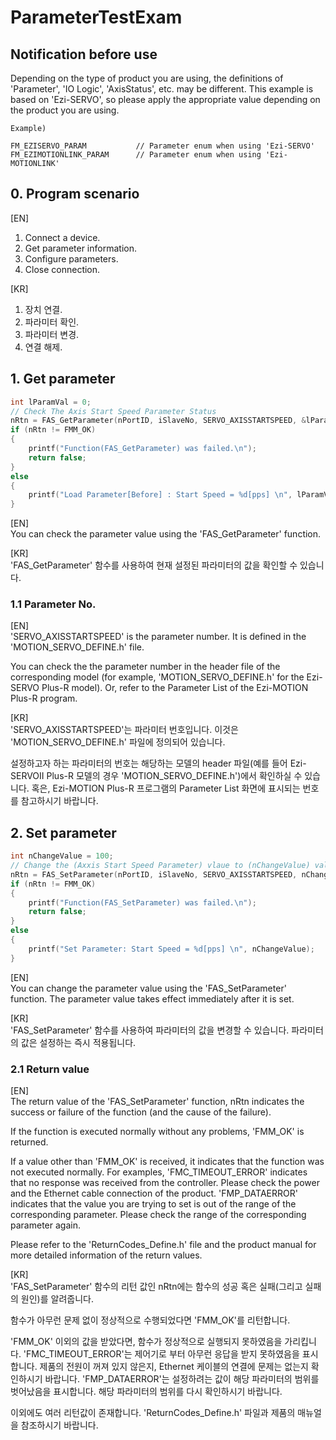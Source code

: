 # ParameterTestExam

Notification before use
-------------------------------------------------------
Depending on the type of product you are using, the definitions of 'Parameter', 'IO Logic', 'AxisStatus', etc. may be different.
This example is based on 'Ezi-SERVO', so please apply the appropriate value depending on the product you are using.

```
Example)

FM_EZISERVO_PARAM			// Parameter enum when using 'Ezi-SERVO'	
FM_EZIMOTIONLINK_PARAM		// Parameter enum when using 'Ezi-MOTIONLINK'
```

## 0. Program scenario
[EN]  
1. Connect a device.
2. Get parameter information.
3. Configure parameters.
4. Close connection.

[KR]  
1. 장치 연결.
3. 파라미터 확인.
3. 파라미터 변경.
4. 연결 해제.

## 1. Get parameter
``` c++
int lParamVal = 0;
// Check The Axis Start Speed Parameter Status
nRtn = FAS_GetParameter(nPortID, iSlaveNo, SERVO_AXISSTARTSPEED, &lParamVal);
if (nRtn != FMM_OK)
{
	printf("Function(FAS_GetParameter) was failed.\n");
	return false;
}
else
{
	printf("Load Parameter[Before] : Start Speed = %d[pps] \n", lParamVal);
}
```
[EN]  
You can check the parameter value using the 'FAS_GetParameter' function.

[KR]  
'FAS_GetParameter' 함수를 사용하여 현재 설정된 파라미터의 값을 확인할 수 있습니다.

### 1.1 Parameter No.
[EN]  
'SERVO_AXISSTARTSPEED' is the parameter number. It is defined in the 'MOTION_SERVO_DEFINE.h' file.

You can check the the parameter number in the header file of the corresponding model (for example, 'MOTION_SERVO_DEFINE.h' for the Ezi-SERVO Plus-R model).
Or, refer to the Parameter List of the Ezi-MOTION Plus-R program.

[KR]  
'SERVO_AXISSTARTSPEED'는 파라미터 번호입니다. 이것은 'MOTION_SERVO_DEFINE.h' 파일에 정의되어 있습니다.

설정하고자 하는 파라미터의 번호는 해당하는 모델의 header 파일(예를 들어 Ezi-SERVOII Plus-R 모델의 경우 'MOTION_SERVO_DEFINE.h')에서 확인하실 수 있습니다.
혹은, Ezi-MOTION Plus-R 프로그램의 Parameter List 화면에 표시되는 번호를 참고하시기 바랍니다.

## 2. Set parameter
``` c++
int nChangeValue = 100;
// Change the (Axxis Start Speed Parameter) vlaue to (nChangeValue) value.
nRtn = FAS_SetParameter(nPortID, iSlaveNo, SERVO_AXISSTARTSPEED, nChangeValue);
if (nRtn != FMM_OK)
{
	printf("Function(FAS_SetParameter) was failed.\n");
	return false;
}
else
{
	printf("Set Parameter: Start Speed = %d[pps] \n", nChangeValue);
}
```
[EN]  
You can change the parameter value using the 'FAS_SetParameter' function.
The parameter value takes effect immediately after it is set.

[KR]  
'FAS_SetParameter' 함수를 사용하여 파라미터의 값을 변경할 수 있습니다.
파라미터의 값은 설정하는 즉시 적용됩니다.

### 2.1 Return value
[EN]  
The return value of the 'FAS_SetParameter' function, nRtn indicates the success or failure of the function (and the cause of the failure).

If the function is executed normally without any problems, 'FMM_OK' is returned.

If a value other than 'FMM_OK' is received, it indicates that the function was not executed normally.
For examples, 'FMC_TIMEOUT_ERROR' indicates that no response was received from the controller. Please check the power and the Ethernet cable connection of the product.
'FMP_DATAERROR' indicates that the value you are trying to set is out of the range of the corresponding parameter. Please check the range of the corresponding parameter again.

Please refer to the 'ReturnCodes_Define.h' file and the product manual for more detailed information of the return values.

[KR]  
'FAS_SetParameter' 함수의 리턴 값인 nRtn에는 함수의 성공 혹은 실패(그리고 실패의 원인)를 알려줍니다.

함수가 아무런 문제 없이 정상적으로 수행되었다면 'FMM_OK'를 리턴합니다. 

'FMM_OK' 이외의 값을 받았다면, 함수가 정상적으로 실행되지 못하였음을 가리킵니다.
'FMC_TIMEOUT_ERROR'는 제어기로 부터 아무런 응답을 받지 못하였음을 표시합니다. 제품의 전원이 꺼져 있지 않은지, Ethernet 케이블의 연결에 문제는 없는지 확인하시기 바랍니다.
'FMP_DATAERROR'는 설정하려는 값이 해당 파라미터의 범위를 벗어났음을 표시합니다. 해당 파라미터의 범위를 다시 확인하시기 바랍니다.

이외에도 여러 리턴값이 존재합니다. 'ReturnCodes_Define.h' 파일과 제품의 매뉴얼을 참조하시기 바랍니다.
